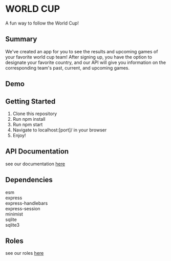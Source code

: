 # WORLD CUP
A fun way to follow the World Cup!

## Summary 

We've created an app for you to see the results and upcoming games of your favorite
world cup team! After signing up, you have the option to designate your favorite country,
and our API will give you information on the corresponding team's past, current, and upcoming games.

## Demo

## Getting Started

1. Clone this repository
2. Run npm install
3. Run npm start
4. Navigate to localhost:[port]/ in your browser
5. Enjoy!

## API Documentation

see our documentation [here](docs/api_documentation.md)

## Dependencies

esm  
express  
express-handlebars  
express-session  
minimist  
sqlite  
sqlite3  


## Roles

see our roles [here](docs/roles.md)

